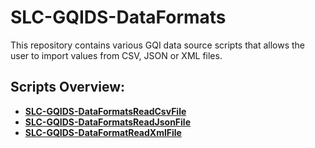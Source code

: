 # SLC-GQIDS-DataFormats

This repository contains various GQI data source scripts that allows the user to import values from CSV, JSON or XML files.

## Scripts Overview:
- [**SLC-GQIDS-DataFormatsReadCsvFile**](./SLC-GQIDS-DataFormatReadCsvFile_1/README.md)
- [**SLC-GQIDS-DataFormatsReadJsonFile**](./SLC-GQIDS-DataFormatReadJsonFile_1/README.md)
- [**SLC-GQIDS-DataFormatReadXmlFile**](./SLC-GQIDS-DataFormatReadXmlFile_1/README.md)

